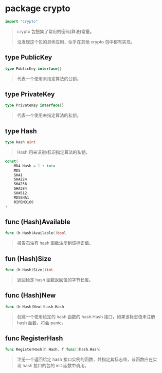 # package crypto

```go
import "crypto"
```
> crypto 包搜集了常用的密码(算法)常量。
>
> 没发现这个包的具体应用，似乎在其他 crypto 包中都有实现。

## type PublicKey
```go
type PublicKey interface{}
```
> 代表一个使用未指定算法的公钥。

## type PrivateKey
```go
type PrivateKey interface{}
```
> 代表一个使用未指定算法的私钥。

## type Hash
```go
type Hash uint
```
> Hash 用来识别/标识指定算法的私钥。

```go
const(
	MD4	Hash = 1 + iota
	MD5
	SHA1
	SHA224
	SHA256
	SHA384
	SHA512
	MD5SHA1
	RIPEMD160
)
```

## func (Hash)Available
```go
func (h Hash)Available()bool
```
> 报告石油有 hash 函数注册到该标识值。

## fun (Hash)Size
```go
func (h Hash)Size()int
```
> 返回给定 hash 函数返回值的字节长度。

## func (Hash)New
```go
func (h Hash)New()hash.Hash
```
> 创建一个使用给定的 hash 函数的 hash.Hash 接口，如果该标志值未注册 hash 函数，将会 panic。

## func RegisterHash
```go
func RegisterHash(h Hash, f func()hash.Hash)
```
> 注册一个返回给定 hash 接口实例的函数，并指定其标志值，该函数应在实现 hash 接口的包的 init 函数中调用。
